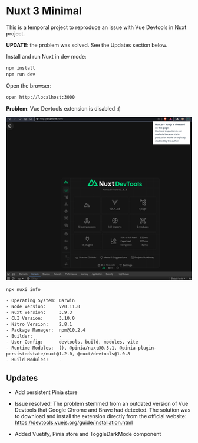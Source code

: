 # Nuxt 3 Minimal

This is a temporal project to reproduce an issue with Vue Devtools in Nuxt project.

**UPDATE**: the problem was solved. See the Updates section below.

Install and run Nuxt in dev mode:

```bash
npm install
npm run dev
```

Open the browser:

```bash
open http://localhost:3000
```

**Problem**: Vue Devtools extension is disabled :(

![screenshot](./public/screenshot2.png)

```bash
npx nuxi info
```

```
- Operating System: Darwin
- Node Version:     v20.11.0
- Nuxt Version:     3.9.3
- CLI Version:      3.10.0
- Nitro Version:    2.8.1
- Package Manager:  npm@10.2.4
- Builder:          -
- User Config:      devtools, build, modules, vite
- Runtime Modules:  (), @pinia/nuxt@0.5.1, @pinia-plugin-persistedstate/nuxt@1.2.0, @nuxt/devtools@1.0.8
- Build Modules:    -
```

## Updates

* Add persistent Pinia store

* Issue resolved! The problem stemmed from an outdated version of Vue Devtools that Google Chrome and Brave had detected. The solution was to download and install the extension directly from the official website: https://devtools.vuejs.org/guide/installation.html

* Added Vuetify, Pinia store and ToggleDarkMode component

